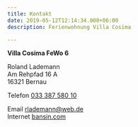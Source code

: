 ```yaml
---
title: Kontakt
date: 2019-05-12T12:14:34.000+06:00
description: Ferienwohnung Villa Cosima

---
```

**Villa Cosima FeWo 6**

Roland Lademann  
Am Rehpfad 16 A  
16321 Bernau

Telefon [033 387 580 10](http://tel:+493338758010/)

Email [rlademann@web.de](http://bansin.com/mailform.php)  
Internet [bansin.com](http://bansin.com/)